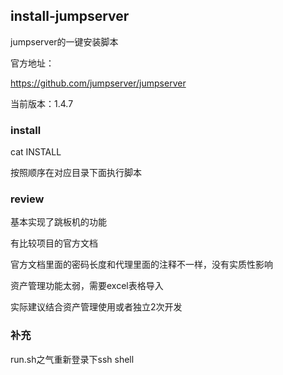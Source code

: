 ## install-jumpserver

jumpserver的一键安装脚本

官方地址：

https://github.com/jumpserver/jumpserver

当前版本：1.4.7

### install

cat INSTALL

按照顺序在对应目录下面执行脚本

### review

基本实现了跳板机的功能

有比较项目的官方文档

官方文档里面的密码长度和代理里面的注释不一样，没有实质性影响

资产管理功能太弱，需要excel表格导入

实际建议结合资产管理使用或者独立2次开发

### 补充

run.sh之气重新登录下ssh shell

